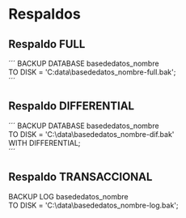 # Respaldos  
## Respaldo FULL
´´´
BACKUP DATABASE basededatos_nombre  
TO DISK = 'C:data\basededatos_nombre-full.bak';    
´´´
  
## Respaldo DIFFERENTIAL
´´´
BACKUP DATABASE basededatos_nombre  
TO DISK = 'C:\data\basededatos_nombre-dif.bak'  
WITH DIFFERENTIAL;    
´´´
  
## Respaldo TRANSACCIONAL
BACKUP LOG basededatos_nombre  
TO DISK = 'C:\data\basededatos_nombre-log.bak';

